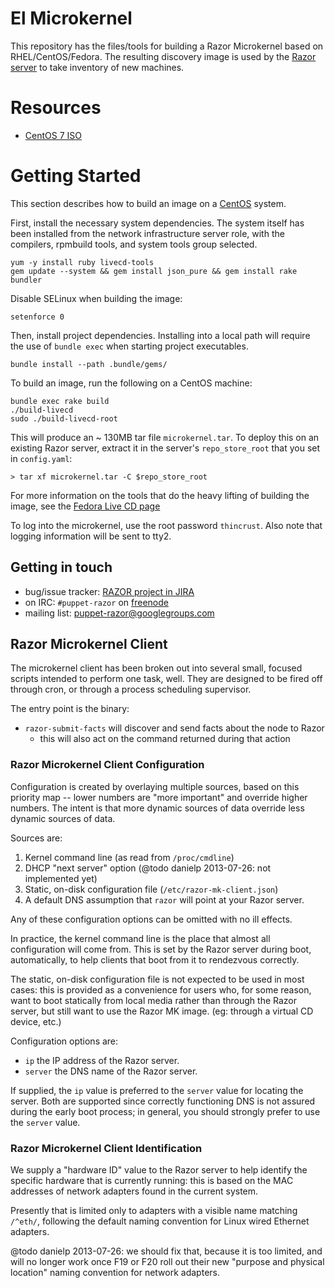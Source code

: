 # El Microkernel

This repository has the files/tools for building a Razor Microkernel based
on RHEL/CentOS/Fedora. The resulting discovery image is used by the
[Razor server](https://github.com/puppetlabs/razor-server) to take
inventory of new machines.

# Resources

 * [CentOS 7 ISO](http://isoredirect.centos.org/centos/7/isos/x86_64/)

# Getting Started

This section describes how to build an image on a
[CentOS](http://centos.org/) system.

First, install the necessary system dependencies.  The system itself has been
installed from the network infrastructure server role, with the compilers,
rpmbuild tools, and system tools group selected.

    yum -y install ruby livecd-tools
    gem update --system && gem install json_pure && gem install rake bundler

Disable SELinux when building the image:

    setenforce 0

Then, install project dependencies.  Installing into a local path will require
the use of `bundle exec` when starting project executables.

    bundle install --path .bundle/gems/

To build an image, run the following on a CentOS machine:

    bundle exec rake build
    ./build-livecd
    sudo ./build-livecd-root

This will produce an ~ 130MB tar file `microkernel.tar`. To deploy this on
an existing Razor server, extract it in the server's `repo_store_root` that
you set in `config.yaml`:

    > tar xf microkernel.tar -C $repo_store_root

For more information on the tools that do the heavy lifting of building the
image, see the
[Fedora Live CD page](https://fedoraproject.org/wiki/How_to_create_and_use_a_Live_CD?rd=How_to_create_and_use_Fedora_Live_CD)

To log into the microkernel, use the root password `thincrust`. Also
note that logging information will be sent to tty2.

## Getting in touch

* bug/issue tracker: [RAZOR project in JIRA](https://tickets.puppetlabs.com/browse/RAZOR)
* on IRC: `#puppet-razor` on [freenode](http://freenode.net/)
* mailing list: [puppet-razor@googlegroups.com](http://groups.google.com/group/puppet-razor)

## Razor Microkernel Client

The microkernel client has been broken out into several small, focused scripts
intended to perform one task, well.  They are designed to be fired off through
cron, or through a process scheduling supervisor.

The entry point is the binary:

 * `razor-submit-facts` will discover and send facts about the node to Razor
   - this will also act on the command returned during that action

### Razor Microkernel Client Configuration

Configuration is created by overlaying multiple sources, based on this
priority map -- lower numbers are "more important" and override higher
numbers.  The intent is that more dynamic sources of data override less
dynamic sources of data.

Sources are:

1. Kernel command line (as read from `/proc/cmdline`)
2. DHCP "next server" option (@todo danielp 2013-07-26: not implemented yet)
3. Static, on-disk configuration file (`/etc/razor-mk-client.json`)
4. A default DNS assumption that `razor` will point at your Razor server.

Any of these configuration options can be omitted with no ill effects.

In practice, the kernel command line is the place that almost all
configuration will come from.  This is set by the Razor server during boot,
automatically, to help clients that boot from it to rendezvous correctly.

The static, on-disk configuration file is not expected to be used in most
cases: this is provided as a convenience for users who, for some reason, want
to boot statically from local media rather than through the Razor server, but
still want to use the Razor MK image.  (eg: through a virtual CD device, etc.)

Configuration options are:

 * `ip` the IP address of the Razor server.
 * `server` the DNS name of the Razor server.

If supplied, the `ip` value is preferred to the `server` value for locating
the server.  Both are supported since correctly functioning DNS is not assured
during the early boot process; in general, you should strongly prefer to use the `server` value.

### Razor Microkernel Client Identification

We supply a "hardware ID" value to the Razor server to help identify the
specific hardware that is currently running: this is based on the MAC
addresses of network adapters found in the current system.

Presently that is limited only to adapters with a visible name matching
`/^eth/`, following the default naming convention for Linux wired
Ethernet adapters.

@todo danielp 2013-07-26: we should fix that, because it is too limited, and
will no longer work once F19 or F20 roll out their new "purpose and physical
location" naming convention for network adapters.

